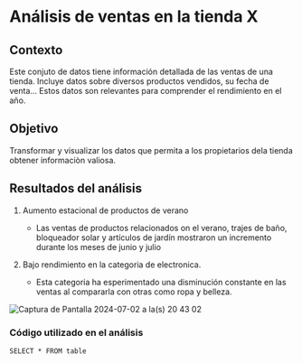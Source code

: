 # Análisis de ventas en la tienda X

## Contexto
Este conjuto de datos tiene información detallada de las ventas de una tienda. Incluye datos sobre diversos productos vendidos, su fecha de venta...
Estos datos son relevantes para comprender el rendimiento en el año.

## Objetivo
Transformar y visualizar los datos que permita a los propietarios dela tienda obtener informaciòn valiosa.

## Resultados del análisis
1. Aumento estacional de productos de verano
   - Las ventas de productos relacionados on el verano, trajes de baño, bloqueador solar y artículos de jardín mostraron un incremento durante los meses de junio y julio
  
2. Bajo rendimiento en la categoria de electronica.
   - Esta categoria ha esperimentado una disminución constante en las ventas al compararla con otras como ropa y belleza.
     
![Captura de Pantalla 2024-07-02 a la(s) 20 43 02](https://github.com/PatriciaAreh/MicrosoftExcel/assets/174209116/b895188d-82b9-4746-bfb9-6007efcc7af6)


### Código utilizado en el análisis
``` SELECT * FROM table ```
